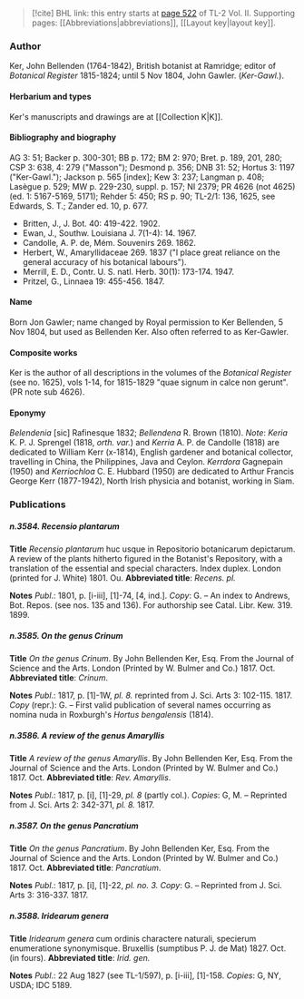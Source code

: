 > [!cite] BHL link: this entry starts at [page 522](https://www.biodiversitylibrary.org/item/103253#page/548/mode/1up) of TL-2 Vol. II.
> Supporting pages: [[Abbreviations|abbreviations]], [[Layout key|layout key]].

### Author

Ker, John Bellenden (1764-1842), British botanist at Ramridge; editor of *Botanical Register* 1815-1824; until 5 Nov 1804, John Gawler. (*Ker-Gawl.*).

#### Herbarium and types

Ker's manuscripts and drawings are at [[Collection K|K]].

#### Bibliography and biography

AG 3: 51; Backer p. 300-301; BB p. 172; BM 2: 970; Bret. p. 189, 201, 280; CSP 3: 638, 4: 279 ("Masson"); Desmond p. 356; DNB 31: 52; Hortus 3: 1197 ("Ker-Gawl."); Jackson p. 565 \[index\]; Kew 3: 237; Langman p. 408; Lasègue p. 529; MW p. 229-230, suppl. p. 157; NI 2379; PR 4626 (not 4625) (ed. 1: 5167-5169, 5171); Rehder 5: 450; RS p. 90; TL-2/1: 136, 1625, see Edwards, S. T.; Zander ed. 10, p. 677.
- Britten, J., J. Bot. 40: 419-422. 1902.
- Ewan, J., Southw. Louisiana J. 7(1-4): 14. 1967.
- Candolle, A. P. de, Mém. Souvenirs 269. 1862.
- Herbert, W., Amaryllidaceae 269. 1837 ("I place great reliance on the general accuracy of his botanical labours").
- Merrill, E. D., Contr. U. S. natl. Herb. 30(1): 173-174. 1947.
- Pritzel, G., Linnaea 19: 455-456. 1847.

#### Name

Born Jon Gawler; name changed by Royal permission to Ker Bellenden, 5 Nov 1804, but used as Bellenden Ker. Also often referred to as Ker-Gawler.

#### Composite works

Ker is the author of all descriptions in the volumes of the *Botanical Register* (see no. 1625), vols 1-14, for 1815-1829 "quae signum in calce non gerunt". (PR note sub 4626).

#### Eponymy

*Belendenia* \[sic\] Rafinesque 1832; *Bellendena* R. Brown (1810). *Note*: *Keria* K. P. J. Sprengel (1818, *orth. var.*) and *Kerria* A. P. de Candolle (1818) are dedicated to William Kerr (x-1814), English gardener and botanical collector, travelling in China, the Philippines, Java and Ceylon. *Kerrdora* Gagnepain (1950) and *Kerriochloa* C. E. Hubbard (1950) are dedicated to Arthur Francis George Kerr (1877-1942), North Irish physicia and botanist, working in Siam.

### Publications

##### n.3584. Recensio plantarum

**Title**
*Recensio plantarum* huc usque in Repositorio botanicarum depictarum. A review of the plants hitherto figured in the Botanist's Repository, with a translation of the essential and special characters. Index duplex. London (printed for J. White) 1801. Ou.
**Abbreviated title**: *Recens. pl.*

**Notes**
*Publ*.: 1801, p. \[i-iii\], \[1\]-74, \[4, ind.\]. *Copy*: G. – An index to Andrews, Bot. Repos. (see nos. 135 and 136). For authorship see Catal. Libr. Kew. 319. 1899.

##### n.3585. On the genus Crinum

**Title**
*On the genus Crinum*. By John Bellenden Ker, Esq. From the Journal of Science and the Arts. London (Printed by W. Bulmer and Co.) 1817. Oct.
**Abbreviated title**: *Crinum*.

**Notes**
*Publ*.: 1817, p. \[1\]-1W, *pl. 8.* reprinted from J. Sci. Arts 3: 102-115. 1817. *Copy* (repr.): G. – First valid publication of several names occurring as nomina nuda in Roxburgh's *Hortus bengalensis* (1814).

##### n.3586. A review of the genus Amaryllis

**Title**
*A review of the genus Amaryllis*. By John Bellenden Ker, Esq. From the Journal of Science and the Arts. London (Printed by W. Bulmer and Co.) 1817. Oct.
**Abbreviated title**: *Rev. Amaryllis*.

**Notes**
*Publ*.: 1817, p. \[i\], \[1\]-29, *pl. 8* (partly col.). *Copies*: G, M. – Reprinted from J. Sci. Arts 2: 342-371, *pl. 8.* 1817.

##### n.3587. On the genus Pancratium

**Title**
*On the genus Pancratium*. By John Bellenden Ker, Esq. From the Journal of Science and the Arts. London (Printed by W. Bulmer and Co.) 1817. Oct.
**Abbreviated title**: *Pancratium*.

**Notes**
*Publ*.: 1817, p. \[i\], \[1\]-22, *pl. no. 3. Copy*: G. – Reprinted from J. Sci. Arts 3: 316-337. 1817.

##### n.3588. Iridearum genera

**Title**
*Iridearum genera* cum ordinis charactere naturali, specierum enumeratione synonymisque. Bruxellis (sumptibus P. J. de Mat) 1827. Oct. (in fours).
**Abbreviated title**: *Irid. gen.*

**Notes**
*Publ*.: 22 Aug 1827 (see TL-1/597), p. \[i-iii\], \[1\]-158. *Copies*: G, NY, USDA; IDC 5189.

